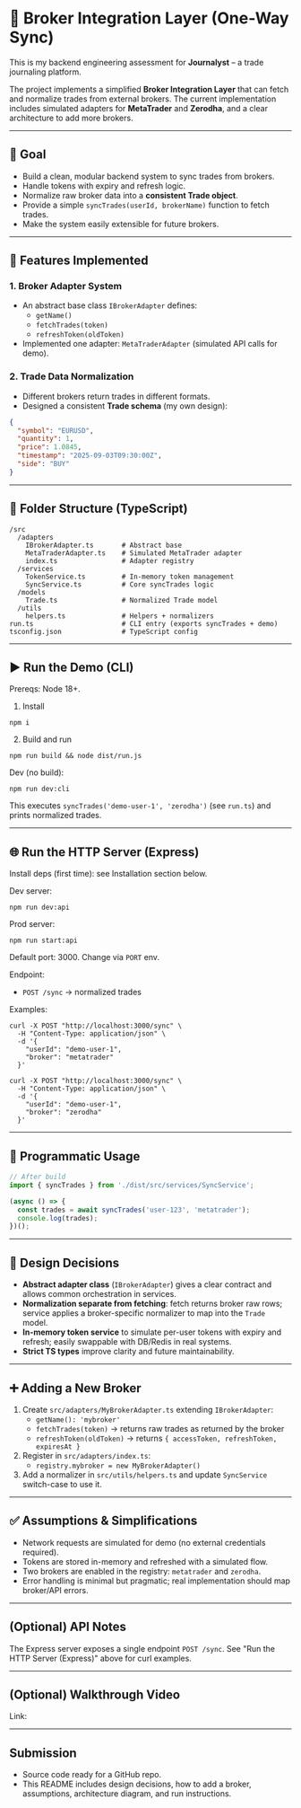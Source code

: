 # 🏦 Broker Integration Layer (One-Way Sync)

This is my backend engineering assessment for **Journalyst** – a trade journaling platform.

The project implements a simplified **Broker Integration Layer** that can fetch and normalize trades from external brokers. The current implementation includes simulated adapters for **MetaTrader** and **Zerodha**, and a clear architecture to add more brokers.

---

## 🚀 Goal

- Build a clean, modular backend system to sync trades from brokers.  
- Handle tokens with expiry and refresh logic.  
- Normalize raw broker data into a **consistent Trade object**.  
- Provide a simple `syncTrades(userId, brokerName)` function to fetch trades.  
- Make the system easily extensible for future brokers.  

---

## 🧩 Features Implemented

### 1. **Broker Adapter System**
- An abstract base class `IBrokerAdapter` defines:
  - `getName()`
  - `fetchTrades(token)`
  - `refreshToken(oldToken)`
- Implemented one adapter: `MetaTraderAdapter` (simulated API calls for demo).

### 2. **Trade Data Normalization**
- Different brokers return trades in different formats.  
- Designed a consistent **Trade schema** (my own design):

```json
{
  "symbol": "EURUSD",
  "quantity": 1,
  "price": 1.0845,
  "timestamp": "2025-09-03T09:30:00Z",
  "side": "BUY"
}
```

---

## 📁 Folder Structure (TypeScript)

```
/src
  /adapters
    IBrokerAdapter.ts       # Abstract base
    MetaTraderAdapter.ts    # Simulated MetaTrader adapter
    index.ts                # Adapter registry
  /services
    TokenService.ts         # In-memory token management
    SyncService.ts          # Core syncTrades logic
  /models
    Trade.ts                # Normalized Trade model
  /utils
    helpers.ts              # Helpers + normalizers
run.ts                      # CLI entry (exports syncTrades + demo)
tsconfig.json               # TypeScript config
```

---

## ▶️ Run the Demo (CLI)

Prereqs: Node 18+.

1) Install
```
npm i
```

2) Build and run
```
npm run build && node dist/run.js
```

Dev (no build):
```
npm run dev:cli
```

This executes `syncTrades('demo-user-1', 'zerodha')` (see `run.ts`) and prints normalized trades.

---

## 🌐 Run the HTTP Server (Express)

Install deps (first time): see Installation section below.

Dev server:
```
npm run dev:api
```

Prod server:
```
npm run start:api
```

Default port: 3000. Change via `PORT` env.

Endpoint:
- `POST /sync` → normalized trades

Examples:
```
curl -X POST "http://localhost:3000/sync" \
  -H "Content-Type: application/json" \
  -d '{
    "userId": "demo-user-1",
    "broker": "metatrader"
  }'

curl -X POST "http://localhost:3000/sync" \
  -H "Content-Type: application/json" \
  -d '{
    "userId": "demo-user-1",
    "broker": "zerodha"
  }'
```

---

## 🔧 Programmatic Usage

```ts
// After build
import { syncTrades } from './dist/src/services/SyncService';

(async () => {
  const trades = await syncTrades('user-123', 'metatrader');
  console.log(trades);
})();
```

---

## 🧠 Design Decisions

- **Abstract adapter class** (`IBrokerAdapter`) gives a clear contract and allows common orchestration in services.
- **Normalization separate from fetching**: fetch returns broker raw rows; service applies a broker-specific normalizer to map into the `Trade` model.
- **In-memory token service** to simulate per-user tokens with expiry and refresh; easily swappable with DB/Redis in real systems.
- **Strict TS types** improve clarity and future maintainability.

---

## ➕ Adding a New Broker

1. Create `src/adapters/MyBrokerAdapter.ts` extending `IBrokerAdapter`:
   - `getName(): 'mybroker'`
   - `fetchTrades(token)` → returns raw trades as returned by the broker
   - `refreshToken(oldToken)` → returns `{ accessToken, refreshToken, expiresAt }`
2. Register in `src/adapters/index.ts`:
   - `registry.mybroker = new MyBrokerAdapter()`
3. Add a normalizer in `src/utils/helpers.ts` and update `SyncService` switch-case to use it.

---

## ✅ Assumptions & Simplifications

- Network requests are simulated for demo (no external credentials required).
- Tokens are stored in-memory and refreshed with a simulated flow.
- Two brokers are enabled in the registry: `metatrader` and `zerodha`.
- Error handling is minimal but pragmatic; real implementation should map broker/API errors.

---

## (Optional) API Notes

The Express server exposes a single endpoint `POST /sync`. See "Run the HTTP Server (Express)" above for curl examples.

---

## (Optional) Walkthrough Video

Link: <your-video-link-here>

---

## Submission

- Source code ready for a GitHub repo.
- This README includes design decisions, how to add a broker, assumptions, architecture diagram, and run instructions.
